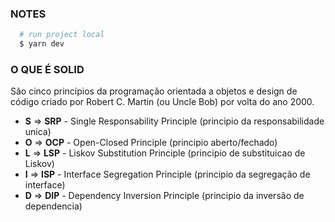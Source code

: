 ### NOTES
```bash
  # run project local
  $ yarn dev

```

### O QUE É SOLID
São cinco princípios da programação orientada a objetos e design de código criado por Robert C. Martin (ou Uncle Bob) por volta do ano 2000.

- **S** => **SRP** - Single Responsability Principle (principio da responsabilidade unica)
- **O** => **OCP** - Open-Closed Principle (principio aberto/fechado)
- **L** => **LSP** - Liskov Substitution Principle (principio de substituicao de Liskov)
- **I** => **ISP** - Interface Segregation Principle (principio da segregação de interface)
- **D** => **DIP** - Dependency Inversion Principle (principio da inversão de dependencia)
